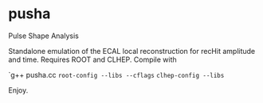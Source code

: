 pusha
=====

Pulse Shape Analysis

Standalone emulation of the ECAL local reconstruction for recHit amplitude and time.
Requires ROOT and CLHEP.
Compile with

   `g++ pusha.cc ``root-config --libs --cflags`` ``clhep-config --libs``

Enjoy.
